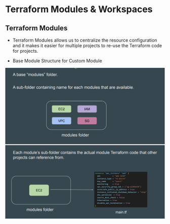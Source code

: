 # Terraform Modules & Workspaces



## Terraform Modules

- Terraform Modules allows us to centralize the resource configuration and it makes it easier for multiple projects to re-use the Terraform code for projects.


- Base Module Structure for Custom Module

 ![alt text](image.png)
 ![alt text](image-1.png)